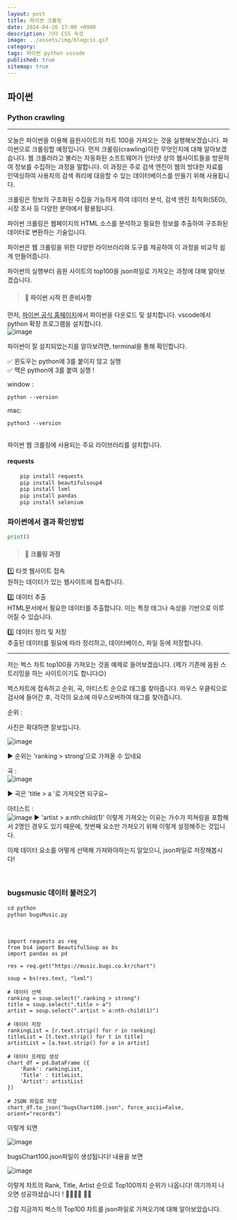 ```yaml
---
layout: post
title: 파이썬 크롤링
date: 2024-04-26 17:00 +0900
description: 기타 CSS 속성
image: ../assets/img/blogcss.gif
category: 
tags: 파이썬 python vscode
published: true
sitemap: true
---
```


## 파이썬

### Python crawling

<hr>

오늘은 파이썬을 이용해 음원사이트의 차트 100을 가져오는 것을 실행해보겠습니다. 파이썬으로 크롤링할 예정입니다.
먼저 크롤링(crawling)이란 무엇인지에 대해 알아보겠습니다.
웹 크롤러라고 불리는 자동화된 소프트웨어가 인터넷 상의 웹사이트들을 방문하여 정보를 수집하는 과정을 말합니다.
이 과정은 주로 검색 엔진이 웹의 방대한 자료를 인덱싱하여 사용자의 검색 쿼리에 대응할 수 있는 데이터베이스를 만들기 위해 사용됩니다.

크롤링은 정보의 구조화된 수집을 가능하게 하여 데이터 분석, 검색 엔진 최적화(SEO), 시장 조사 등 다양한 분야에서 활용됩니다.

파이썬 크롤링은 웹페이지의 HTML 소스를 분석하고 필요한 정보를 추출하여 구조화된 데이터로 변환하는 기술입니다.

파이썬은 웹 크롤링을 위한 다양한 라이브러리와 도구를 제공하여 이 과정을 비교적 쉽게 만들어줍니다.

파이썬의 실행부터 음원 사이트의 top100을 json파일로 가져오는 과정에 대해 알아보겠습니다.

> #### 📍 파이썬 시작 전 준비사항

먼저, [파이썬 공식 홈페이지](https://www.python.org/downloads/)에서 파이썬을 다운로드 및 설치합니다.
vscode에서 python 확장 프로그램을 설치합니다.
<br>
![image](https://github.com/Hyeji1364/Hyeji1364/assets/161557112/a15aac9d-e4bb-4ce7-8441-04eec31956a5)

파이썬이 잘 설치되었는지를 알아보려면, terminal을 통해 확인합니다.

✅ 윈도우는 python에 3를 붙이지 않고 실행 <br>
✅ 맥은 python에 3를 붙여 실행 ! 

window :
````
python --version
````

mac:
````
python3 --version
````
<br>
파이썬 웹 크롤링에 사용되는 주요 라이브러리를 설치합니다.

#### requests
````python
    pip install requests
    pip install beautifulsoup4
    pip install lxml
    pip install pandas
    pip install selenium
````

### 파이썬에서 결과 확인방법
````python
print()
````

> #### 📍 크롤링 과정

1️⃣ 타겟 웹사이트 접속 <br>
원하는 데이터가 있는 웹사이트에 접속합니다.

2️⃣ 데이터 추출 <br>
HTML문서에서 필요한 데이터를 추출합니다. 이는 특정 태그나 속성을 기반으로 이루어질 수 있습니다.

3️⃣ 데이터 정리 및 저장 <br>
추출된 데이터를 필요에 따라 정리하고, 데이터베이스, 파일 등에 저장합니다.

<hr>

저는 벅스 차트 top100을 가져오는 것을 예제로 들어보겠습니다.
(제가 기존에 음원 스트리밍을 하는 사이트이기도 합니다😉)

벅스차트에 접속하고 순위, 곡, 아티스트 순으로 태그를 찾아줍니다.
마우스 우클릭으로 검사에 들어간 후, 각각의 요소에 마우스오버하여 태그를 찾아줍니다.

순위 :<br>

사진은 확대하면 잘보입니다.<br>

![image](https://github.com/Hyeji1364/Hyeji1364/assets/161557112/193888a9-98b2-406c-a7ce-7203cc552e4a)

▶ 순위는 'ranking > strong'으로 가져올 수 있네요

곡 : <br>
![image](https://github.com/Hyeji1364/Hyeji1364/assets/161557112/e4c8d282-b85d-4192-880e-ef414e0a809b)

▶ 곡은 'title > a '로 가져오면 되구요~

아티스트 : <br>
![image](https://github.com/Hyeji1364/Hyeji1364/assets/161557112/6872e16e-4fc7-4e59-92d4-a1bcd1177384)
▶ 'artist > a:nth:child(1)' 이렇게 가져오는 이유는 가수가 피쳐링을 포함해서 2명인 경우도 있기 때문에, 첫번째 요소만 가져오기 위해 이렇게 설정해주는 것입니다.

이제 데이터 요소를 어떻게 선택해 가져와야하는지 알았으니, json파일로 저장해봅시다!

<br>

### bugsmusic 데이터 불러오기

````python
cd python
python bugsMusic.py
````
<br>

````
import requests as req
from bs4 import BeautifulSoup as bs
import pandas as pd

res = req.get("https://music.bugs.co.kr/chart")

soup = bs(res.text, "lxml")

# 데이터 선택
ranking = soup.select(".ranking > strong")
title = soup.select(".title > a")
artist = soup.select(".artist > a:nth-child(1)")

# 데이터 저장
rankingList = [r.text.strip() for r in ranking]
titleList = [t.text.strip() for t in title]
artistList = [a.text.strip() for a in artist]

# 데이터 프레임 생성
chart_df = pd.DataFrame ({
    'Rank': rankingList,
    'Title' : titleList,
    'Artist': artistList
})

# JSON 파일로 저장
chart_df.to_json("bugsChart100.json", force_ascii=False, orient="records")
````
이렇게 되면 

![image](https://github.com/Hyeji1364/Hyeji1364/assets/161557112/339b6ef1-96ae-46f5-94e4-84e7615f90dc)

bugsChart100.json파일이 생성됩니다!
내용을 보면

![image](https://github.com/Hyeji1364/Hyeji1364/assets/161557112/68c90807-a549-4dcf-a21d-ead95751f1ef)

이렇게 차트의 Rank, Title, Artist 순으로 Top100까지 순위가 나옵니다!
여기까지 나오면 성공하셨습니다 ! 👏🏼👏🏼 🙌🏼 

그럼 지금까지 벅스의 Top100 차트를 json파일로 가져오기에 대해 알아보았습니다.